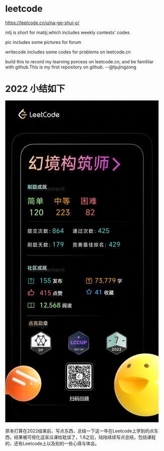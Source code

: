 # leetcode

https://leetcode.cn/u/na-ge-shui-o/

mtj is short for matiji,which includes weekly contests' codes

pic includes some pictures for forum

writecode includes some codes for problems on leetcode.cn

build this to record my learning porcess on leetcode.cn, and be famililar with github.This is my first repository on github. 
--@tjujingzong

# 2022 小结如下

![](./pic/2022.png)

原本打算在2022结束前，写点东西，总结一下这一年在Leetcode上学到的点东西，结果被可视化这呆瓜课给耽误了，1.8之后，陆陆续续写点总结，包括课程的，还有Leetcode上以及别的一些心得与体会。

